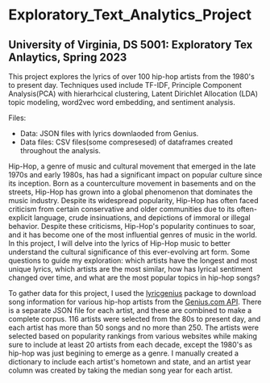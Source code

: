 # Exploratory_Text_Analytics_Project
## University of Virginia, DS 5001: Exploratory Tex Anlaytics, Spring 2023

This project explores the lyrics of over 100 hip-hop artists from the 1980's to present day. Techniques used include TF-IDF, Principle Component Analysis(PCA) with hierarhcical clustering, Latent Dirichlet Allocation (LDA) topic modeling, word2vec word embedding, and sentiment analysis. 

Files:
- Data: JSON files with lyrics downlaoded from Genius.
- Data files: CSV files(some compresesed) of dataframes created throughout the analysis.





Hip-Hop, a genre of music and cultural movement that emerged in the late 1970s and early 1980s, has had a significant impact on popular culture since its inception. Born as a counterculture movement in basements and on the streets, Hip-Hop has grown into a global phenomenon that dominates the music industry. Despite its widespread popularity, Hip-Hop has often faced criticism from certain conservative and older communities due to its often-explicit language, crude insinuations, and depictions of immoral or illegal behavior. Despite these criticisms, Hip-Hop's popularity continues to soar, and it has become one of the most influential genres of music in the world. In this project, I will delve into the lyrics of Hip-Hop music to better understand the cultural significance of this ever-evolving art form. Some questions to guide my exploration: which artists have the longest and most unique lyrics, which artists are the most similar, how has lyrical sentiment changed over time, and what are the most popular topics in hip-hop songs?

To gather data for this project, I used the [lyricgenius](https://pypi.org/project/lyricsgenius/) package to download song information for various hip-hop artists from the [Genius.com API](https://docs.genius.com/). There is a separate JSON file for each artist, and these are combined to make a complete corpus. 116 artists were selected from the 80s to present day, and each artist has more than 50 songs and no more than 250. The artists were selected based on popularity rankings from various websites while making sure to include at least 20 artists from each decade, except the 1980's as hip-hop was just begining to emerge as a genre. I manually created a dictionary to include each artist's hometown and state, and an artist year column was created by taking the median song year for each artist. 


